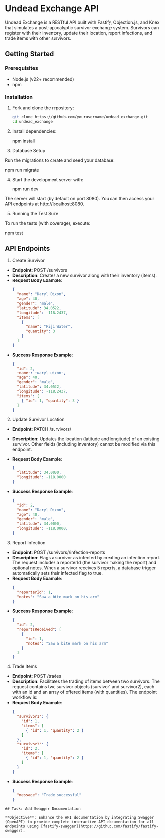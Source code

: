 # Undead Exchange API

Undead Exchange is a RESTful API built with Fastify, Objection.js, and Knex that simulates a post-apocalyptic survivor exchange system. Survivors can register with their inventory, update their location, report infections, and trade items with other survivors.

## Getting Started

### Prerequisites
- Node.js (v22+ recommended)
- npm

### Installation

1. Fork and clone the repository:
   ```bash
   git clone https://github.com/yourusername/undead_exchange.git
   cd undead_exchange

2. Install dependencies:

   npm install

3. Database Setup

Run the migrations to create and seed your database:

   npm run migrate

4. Start the development server with:

   npm run dev

The server will start (by default on port 8080). You can then access your API endpoints at http://localhost:8080.

5. Running the Test Suite

To run the tests (with coverage), execute:

   npm test

## API Endpoints

1. Create Survivor

- **Endpoint**: POST /survivors
- **Description**: Creates a new survivor along with their inventory (items).
- **Request Body Example**:
   ```json
   {
     "name": "Daryl Dixon",
     "age": 40,
     "gender": "male",
     "latitude": 34.0522,
     "longitude": -118.2437,
     "items": [
       {
         "name": "Fiji Water",
         "quantity": 3
       }
     ]
   }
   ```
- **Success Response Example**:
   ```json
   {
     "id": 2,
     "name": "Daryl Dixon",
     "age": 40,
     "gender": "male",
     "latitude": 34.0522,
     "longitude": -118.2437,
     "items": [
       { "id": 1, "quantity": 3 }
     ]
   }
   ```

2. Update Survivor Location

- **Endpoint**: PATCH /survivors/<id>
- **Description**: Updates the location (latitude and longitude) of an existing survivor. Other fields (including inventory) cannot be modified via this endpoint.
- **Request Body Example**:
   ```json
   {
     "latitude": 34.0000,
     "longitude": -118.0000
   }
   ```

- **Success Response Example**:
   ```json
   {
     "id": 2,
     "name": "Daryl Dixon",
     "age": 40,
     "gender": "male",
     "latitude": 34.0000,
     "longitude": -118.0000,
   }
   ```

3. Report Infection

- **Endpoint**: POST /survivors/<id>/infection-reports
- **Description**: Flags a survivor as infected by creating an infection report. The request includes a reporterId (the survivor making the report) and optional notes. When a survivor receives 5 reports, a database trigger automatically sets their infected flag to true.
- **Request Body Example**:
   ```json
   {
     "reporterId": 1,
     "notes": "Saw a bite mark on his arm"
   }
   ```
- **Success Response Example**:
  ```json
  {
    "id": 2,
    "reportsReceived": [
      {
        "id": 1,
        "notes": "Saw a bite mark on his arm"
      }
    ]
  }
  ```

4. Trade Items

- **Endpoint**: POST /trades
- **Description**: Facilitates the trading of items between two survivors. The request contains two survivor objects (survivor1 and survivor2), each with an id and an array of offered items (with quantities). The endpoint workflow is:
- **Request Body Example**:
   ```json
   {
     "survivor1": {
       "id": 1,
       "items": [
         { "id": 1, "quantity": 2 }
       ]
     },
     "survivor2": {
       "id": 2,
       "items": [
         { "id": 1, "quantity": 2 }
       ]
     }
   }
   ```
- **Success Response Example**:
  ```json
  {
    "message": "Trade successful"
  }
```
## Task: Add Swagger Documentation

**Objective**: Enhance the API documentation by integrating Swagger (OpenAPI) to provide complete interactive API documentation for all endpoints using [fastify-swagger](https://github.com/fastify/fastify-swagger).

